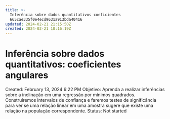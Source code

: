 ```yaml
---
title: >-
  Inferência sobre dados quantitativos coeficientes
  665cae335f0e4ecd9631a913bda40416
updated: 2024-02-21 21:15:50Z
created: 2024-02-21 18:16:19Z
---
```


# Inferência sobre dados quantitativos: coeficientes angulares

Created: February 13, 2024 6:22 PM
Objetivo: Aprenda a realizar inferências sobre a inclinação em uma regressão por mínimos quadrados. Construiremos intervalos de confiança e faremos testes de significância para ver se uma relação linear em uma amostra sugere que existe uma relação na população correspondente.
Status: Not started